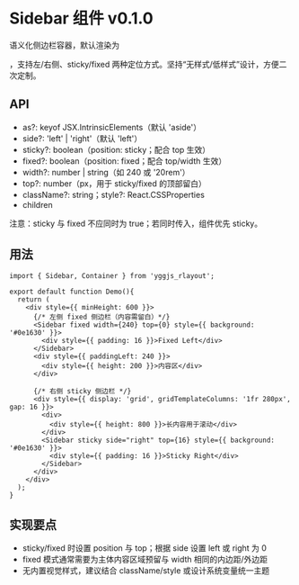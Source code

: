 # Sidebar 组件 v0.1.0

语义化侧边栏容器，默认渲染为 <aside>，支持左/右侧、sticky/fixed 两种定位方式。坚持“无样式/低样式”设计，方便二次定制。

## API
- as?: keyof JSX.IntrinsicElements（默认 'aside'）
- side?: 'left' | 'right'（默认 'left'）
- sticky?: boolean（position: sticky；配合 top 生效）
- fixed?: boolean（position: fixed；配合 top/width 生效）
- width?: number | string（如 240 或 '20rem'）
- top?: number（px，用于 sticky/fixed 的顶部留白）
- className?: string；style?: React.CSSProperties
- children

注意：sticky 与 fixed 不应同时为 true；若同时传入，组件优先 sticky。

## 用法
```tsx
import { Sidebar, Container } from 'yggjs_rlayout';

export default function Demo(){
  return (
    <div style={{ minHeight: 600 }}>
      {/* 左侧 fixed 侧边栏（内容需留白）*/}
      <Sidebar fixed width={240} top={0} style={{ background: '#0e1630' }}>
        <div style={{ padding: 16 }}>Fixed Left</div>
      </Sidebar>
      <div style={{ paddingLeft: 240 }}>
        <div style={{ height: 200 }}>内容区</div>
      </div>

      {/* 右侧 sticky 侧边栏 */}
      <div style={{ display: 'grid', gridTemplateColumns: '1fr 280px', gap: 16 }}>
        <div>
          <div style={{ height: 800 }}>长内容用于滚动</div>
        </div>
        <Sidebar sticky side="right" top={16} style={{ background: '#0e1630' }}>
          <div style={{ padding: 16 }}>Sticky Right</div>
        </Sidebar>
      </div>
    </div>
  );
}
```

## 实现要点
- sticky/fixed 时设置 position 与 top；根据 side 设置 left 或 right 为 0
- fixed 模式通常需要为主体内容区域预留与 width 相同的内边距/外边距
- 无内置视觉样式，建议结合 className/style 或设计系统变量统一主题

